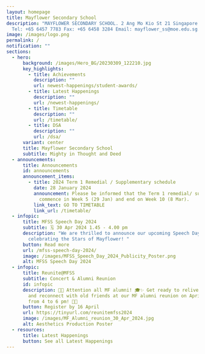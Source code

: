 ```yaml
---
layout: homepage
title: Mayflower Secondary School
description: "MAYFLOWER SECONDARY SCHOOL. 2 Ang Mo Kio St 21 Singapore 569384
  Tel: +65 6457 7783 Fax: +65 6458 3284 Email: mayflower_ss@moe.edu.sg."
image: /images/logo.png
permalink: /
notification: ""
sections:
  - hero:
      background: /images/Hero_BG/20230309_122210.jpg
      key_highlights:
        - title: Achievements
          description: ""
          url: newest-happenings/student-awards/
        - title: Latest Happenings
          description: ""
          url: /newest-happenings/
        - title: Timetable
          description: ""
          url: /timetable/
        - title: DSA
          description: ""
          url: /dsa/
      variant: center
      title: Mayflower Secondary School
      subtitle: Mighty in Thought and Deed
  - announcements:
      title: Announcements
      id: announcements
      announcement_items:
        - title: 2024 Term 1 Remedial / Supplementary schedule
          date: 28 January 2024
          announcement: Please be informed that the Term 1 remedial/ supplementary will
            commence in Week 5 (29 Jan) and end on Week 10 (8 Mar).
          link_text: GO TO TIMETABLE
          link_url: /timetable/
  - infopic:
      title: MFSS Speech Day 2024
      subtitle: 🗓️ 30 Apr 2024 1.45 - 4.00 pm
      description: "We are thrilled to announce our upcoming Speech Day, dedicated to
        celebrating the Stars of Mayflower! "
      button: Read more
      url: /mfss-speech-day-2024/
      image: /images/MFSS_Speech_Day_2024_Publicity_Poster.png
      alt: MFSS Speech Day 2024
  - infopic:
      title: Reunite@MFSS
      subtitle: Concert & Alumni Reunion
      id: infopic
      description: 🎉✨ Attention all MF alumni! 🎓✨ Get ready to relive the memories
        and reconnect with old friends at our MF alumni reunion on April 30th,
        from 4 to 6 pm! 🥳🎶
      button: Register by 16 April
      url: https://tinyurl.com/reunitemfss2024
      image: /images/MF_Alumni_reunion_30_Apr_2024.jpg
      alt: Aesthetics Production Poster
  - resources:
      title: Latest Happenings
      button: See all Latest Happenings
---
```

